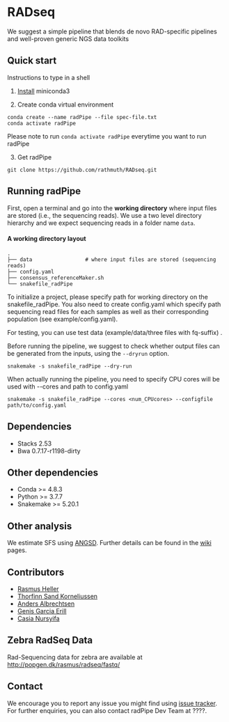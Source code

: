 # RADseq
We suggest a simple pipeline that blends de novo RAD-specific pipelines and well-proven generic NGS data toolkits

## Quick start

Instructions to type in a shell

1. [Install](https://docs.conda.io/projects/continuumio-conda/en/latest/user-guide/install/index.html) miniconda3

2. Create conda virtual environment

```
conda create --name radPipe --file spec-file.txt
conda activate radPipe
```
Please note to run `conda activate radPipe` everytime you want to run radPipe

3. Get radPipe 

```
git clone https://github.com/rathmuth/RADseq.git
```

## Running radPipe

First, open a terminal and go into the **working directory** where input files are stored (i.e.,  the sequencing reads). We use a two level directory hierarchy and we expect sequencing reads in a folder name `data`. 

#### A working directory layout

    .
    ├── data                 # where input files are stored (sequencing reads)
    ├── config.yaml              
    ├── consensus_referenceMaker.sh          
    └── snakefile_radPipe


To initialize a project, please specify path for working directory on the snakefile_radPipe. You also need to create config.yaml which specify path sequencing read files for each samples as well as their corresponding population (see example/config.yaml). 

For testing, you can use test data (example/data/three files with fq-suffix) .

Before running the pipeline, we suggest to check whether output files can be generated from the inputs, using the `--dryrun` option.

```
snakemake -s snakefile_radPipe --dry-run
```
When actually running the pipeline, you need to specify CPU cores will be used with --cores and path to config.yaml

```
snakemake -s snakefile_radPipe --cores <num_CPUcores> --configfile path/to/config.yaml 
```

## Dependencies

- Stacks 2.53
- Bwa 0.7.17-r1198-dirty

## Other dependencies

- Conda >= 4.8.3
- Python >= 3.7.7
- Snakemake >= 5.20.1

## Other analysis
We estimate SFS using [ANGSD](http://www.popgen.dk/angsd/index.php/ANGSD). Further details can be found in the [wiki](http://www.popgen.dk/angsd/index.php/SFS_Estimation) pages.

## Contributors

- [Rasmus Heller](https://orcid.org/0000-0001-6583-6923)
- [Thorfinn Sand Korneliussen](https://orcid.org/0000-0001-7576-5380)
- [Anders Albrechtsen](https://orcid.org/0000-0001-7306-031X)
- [Genis Garcia Erill](http://orcid.org/0000-0003-3150-1708)
- [Casia Nursyifa](https://orcid.org/0000-0002-7803-9664)

## Zebra RadSeq Data
Rad-Sequencing data for zebra are available at http://popgen.dk/rasmus/radseq/fastq/

## Contact

We encourage you to report any issue you might find using [issue tracker](https://github.com/rathmuth/RADseq/issues). For further enquiries, you can also contact radPipe Dev Team at ????.
